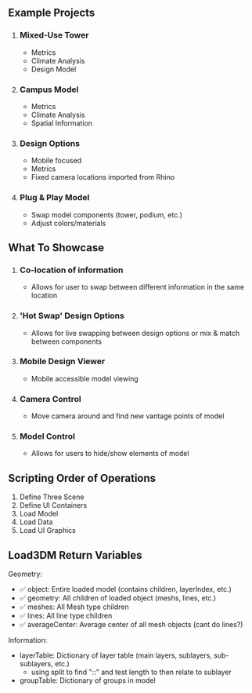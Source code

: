 ## Example Projects
1. ### Mixed-Use Tower
    - Metrics
    - Climate Analysis
    - Design Model

2. ### Campus Model
    - Metrics 
    - Climate Analysis
    - Spatial Information

3. ### Design Options
    - Mobile focused
    - Metrics
    - Fixed camera locations imported from Rhino

4. ### Plug & Play Model
    - Swap model components (tower, podium, etc.)
    - Adjust colors/materials

## What To Showcase
1. ### Co-location of information
    - Allows for user to swap between different information in the same location

2. ### 'Hot Swap' Design Options
    - Allows for live swapping between design options or mix & match between components 

3. ### Mobile Design Viewer
    - Mobile accessible model viewing

4. ### Camera Control
    - Move camera around and find new vantage points of model

5. ### Model Control
    - Allows for users to hide/show elements of model


## Scripting Order of Operations
1. Define Three Scene
2. Define UI Containers
3. Load Model
4. Load Data
5. Load UI Graphics

## Load3DM Return Variables
Geometry:
- ✅ object: Entire loaded model (contains children, layerIndex, etc.)
- ✅ geometry: All children of loaded object (meshs, lines, etc.)
- ✅ meshes: All Mesh type children
- ✅ lines: All line type children
- ✅ averageCenter: Average center of all mesh objects (cant do lines?)

Information:
- layerTable: Dictionary of layer table (main layers, sublayers, sub-sublayers, etc.)
    - using split to find "::" and test length to then relate to sublayer
- groupTable: Dictionary of groups in model